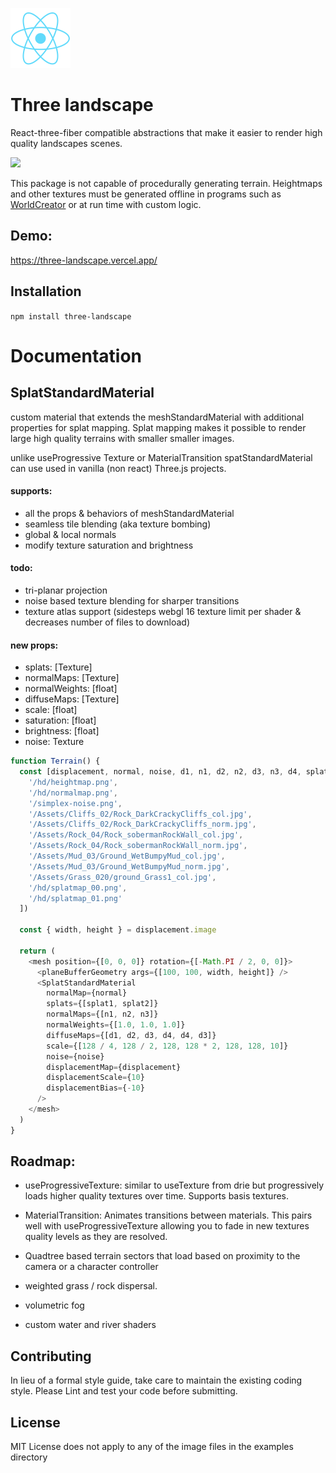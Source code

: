 ![React Logo](https://github.com/vercel/vercel/blob/master/packages/frameworks/logos/react.svg)

# Three landscape

React-three-fiber compatible abstractions that make it easier to render high quality landscapes scenes.

[<img src="/thumbnail.png">](https://three-landscape.vercel.app/)

This package is not capable of procedurally generating terrain. Heightmaps and other textures must be generated offline in programs such as [WorldCreator](https://www.world-creator.com/) or at run time with custom logic.

## Demo:

https://three-landscape.vercel.app/

## Installation

`npm install three-landscape`

# Documentation

## SplatStandardMaterial

custom material that extends the meshStandardMaterial with additional properties for splat mapping. Splat mapping makes it possible to render large high quality terrains with smaller smaller images.

unlike useProgressive Texture or MaterialTransition spatStandardMaterial can use used in vanilla (non react) Three.js projects.

#### supports:

- all the props & behaviors of meshStandardMaterial
- seamless tile blending (aka texture bombing)
- global & local normals
- modify texture saturation and brightness

#### todo:

- tri-planar projection
- noise based texture blending for sharper transitions
- texture atlas support (sidesteps webgl 16 texture limit per shader & decreases number of files to download)

#### new props:

- splats: [Texture]
- normalMaps: [Texture]
- normalWeights: [float]
- diffuseMaps: [Texture]
- scale: [float]
- saturation: [float]
- brightness: [float]
- noise: Texture

```js
function Terrain() {
  const [displacement, normal, noise, d1, n1, d2, n2, d3, n3, d4, splat1, splat2] = useTexture([
    '/hd/heightmap.png',
    '/hd/normalmap.png',
    '/simplex-noise.png',
    '/Assets/Cliffs_02/Rock_DarkCrackyCliffs_col.jpg',
    '/Assets/Cliffs_02/Rock_DarkCrackyCliffs_norm.jpg',
    '/Assets/Rock_04/Rock_sobermanRockWall_col.jpg',
    '/Assets/Rock_04/Rock_sobermanRockWall_norm.jpg',
    '/Assets/Mud_03/Ground_WetBumpyMud_col.jpg',
    '/Assets/Mud_03/Ground_WetBumpyMud_norm.jpg',
    '/Assets/Grass_020/ground_Grass1_col.jpg',
    '/hd/splatmap_00.png',
    '/hd/splatmap_01.png'
  ])

  const { width, height } = displacement.image

  return (
    <mesh position={[0, 0, 0]} rotation={[-Math.PI / 2, 0, 0]}>
      <planeBufferGeometry args={[100, 100, width, height]} />
      <SplatStandardMaterial
        normalMap={normal}
        splats={[splat1, splat2]}
        normalMaps={[n1, n2, n3]}
        normalWeights={[1.0, 1.0, 1.0]}
        diffuseMaps={[d1, d2, d3, d4, d4, d3]}
        scale={[128 / 4, 128 / 2, 128, 128 * 2, 128, 128, 10]}
        noise={noise}
        displacementMap={displacement}
        displacementScale={10}
        displacementBias={-10}
      />
    </mesh>
  )
}
```

<!-- ## useProgressiveTexture

similar to useTexture from drie but progressively loads higher quality textures over time. Supports basis textures.

```js
function Terrain(){
    const [SD, HD] = useProgressiveTextures(
        [t1, t1],
        [t2,t3]
    )
    ...
}
```

## MaterialTransition

Animates transitions between materials. This pairs well with useProgressiveTexture allowing you to fade in new textures quality levels as they are resolved.

### props:

- speed: float seconds
  duration in seconds taken to transition to the next highest quality level.

- mesh: ref
  react ref of the containing mesh

```js
function Terrain(){
    const ref = useRef();
    const [SD, HD] = useProgressiveTextures(
        [t1, t1],
        [t2, t3]
    )
    return (
        <mesh ref={ref}>
            <plane>
            <MaterialTransition mesh={ref} speed={0.4}>
                <splatStandardMaterial {...SD}>
                <splatStandardMaterial {...HD}>
            </MaterialTransition>
        </mesh>
    )
}

```
-->

## Roadmap:

- useProgressiveTexture:
  similar to useTexture from drie but progressively loads higher quality textures over time. Supports basis textures.

- MaterialTransition:
  Animates transitions between materials. This pairs well with useProgressiveTexture allowing you to fade in new textures quality levels as they are resolved.

- Quadtree based terrain sectors that load based on proximity to the camera or a character controller

- weighted grass / rock dispersal.

- volumetric fog

- custom water and river shaders

## Contributing

In lieu of a formal style guide, take care to maintain the existing coding style. Please Lint and test your code before submitting.

## License

MIT License does not apply to any of the image files in the examples directory
